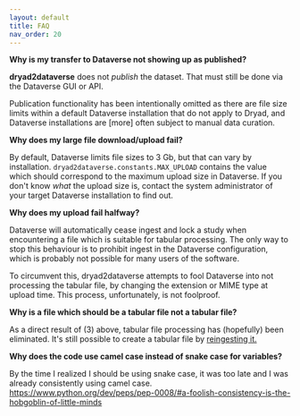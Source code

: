 ```yaml
---
layout: default
title: FAQ
nav_order: 20
---
```


**Why is my transfer to Dataverse not showing up as published?**

**dryad2dataverse** does not _publish_ the dataset. That must still be done via the Dataverse GUI or API. 

Publication functionality has been intentionally omitted as there are file size limits within a default Dataverse installation that do not apply to Dryad, and Dataverse installations are [more] often subject to manual data curation.

**Why does my large file download/upload fail?**

By default, Dataverse limits file sizes to 3 Gb, but that can vary by installation. `dryad2dataverse.constants.MAX_UPLOAD` contains the value which should correspond to the maximum upload size in Dataverse. If you don't know *what* the upload size is, contact the system administrator of your target Dataverse installation to find out.

**Why does my upload fail halfway?**

Dataverse will automatically cease ingest and lock a study when encountering a file which is suitable for tabular processing. The only way to stop this behaviour is to prohibit ingest in the Dataverse configuration, which is probably not possible for many users of the software.

To circumvent this, dryad2dataverse attempts to fool Dataverse into not processing the tabular file, by changing the extension or MIME type at upload time. This process, unfortunately, is not foolproof.

**Why is a file which should be a tabular file not a tabular file?**

As a direct result of (3) above, tabular file processing has (hopefully) been eliminated. It's still possible to create a tabular file by [reingesting it.](https://guides.dataverse.org/en/latest/api/native-api.html#reingest-a-file "Reingest via API")

**Why does the code use camel case instead of snake case for variables?**

By the time I realized I should be using snake case, it was too late and I was already consistently using camel case. <https://www.python.org/dev/peps/pep-0008/#a-foolish-consistency-is-the-hobgoblin-of-little-minds>

 
